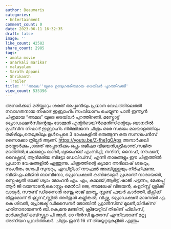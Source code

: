 ```yaml
---
author: Beaumaris
categories:
- Entertainment
comment_count: 0
date: 2023-06-11 16:32:35
draft: false
image: ''
like_count: 42582
share_count: 2985
tags:
- amala movie
- anarkali marikar
- malayalam
- Sarath Appani
- Shrikanth
- Trailer
title: '''അമല''യുടെ ഉദ്വേഗഭരിതമായ ട്രെയ്‌ലർ പുറത്തിറങ്ങി'
view_count: 535396
---
```


അനാർക്കലി മരിയ്ക്കാറും ശരത് അപ്പാനിയും പ്രധാന വേഷത്തിലെത്തി നവാഗതനായ നിഷാദ് ഇബ്രാഹിം സംവിധാനം ചെയ്യുന്ന പാൻ ഇന്ത്യൻ ചിത്രമായ “അമല” യുടെ ട്രെയ്‌ലർ പുറത്തിറങ്ങി. മസ്കോട്ട് പ്രൊഡക്ഷൻസിന്റെയും ടോമ്മൻ എന്റർടെയ്ൻമെൻസിന്റെയും ബാനറിൽ മുഹ്സിന നിഷാദ് ഇബ്രാഹിം നിർമ്മിക്കുന്ന ചിത്രം ഒരേ സമയം മലയാളത്തിലും തമിഴിലും,തെലുങ്കിലും ഉൾപ്പെടെ 3 ഭാഷകളിൽ ഒരുങ്ങുന്ന ഒരു സസ്‌പെൻസ് സൈക്കോ ത്രില്ലർ ആണ്. https://youtu.be/Z-fhe1gOAps അനാർക്കലി മരയ്കാർക്കും ,ശരത് അപ്പാനിക്കും ഒപ്പം രജീഷാ വിജയൻ,ശ്രീകാന്ത്,സജിത മഠത്തിൽ,ചേലാമറ്റം ഖാദർ,ഷുഹൈബ്‌ എംബിച്ചി, നന്ദിനി, നൈഫ്, നൗഷാദ്, വൈഷ്ണവ്, ആൻമരിയ ബിട്ടോ ഡേവിഡ്സ്, എന്നീ താരങ്ങളും ഈ ചിത്രത്തിൽ പ്രധാന വേഷങ്ങളിൽ എത്തുന്നു. ചിത്രത്തിന്റെ ക്യാമറ അഭിലാഷ് ശങ്കറും, സംഗീതം ഗോപി സുന്ദറും, എഡിറ്റിംഗ് നൗഫൽ അബ്‌ദുള്ളയും നിർഹിക്കുന്നു. ബിജിഎം.ലിജിൻ ബാമ്പിനോ, പ്രൊഡക്ഷൻ കൺട്രോളർ പ്രശാന്ത് നാരായൺ, സ്പെഷ്യൽ ട്രാക്ക് ശ്യാം മോഹൻ എം. എം, കാലയ്,ആർട്ട് ഷാജി പട്ടണം, മേക്കപ്പ് ആർ ജി വയനാടൻ,കൊസ്റ്റും മെൽവി ജെ, അമലേഷ് വിജയൻ, കളറിസ്റ്റ് ശ്രീക്ക് വാര്യർ, സൗണ്ട് ഡിസൈൻ രഞ്ജു രാജ് മാത്യു, സ്റ്റണ്ട് ഫയർ കാർത്തി, മിക്സിങ് ജിജുമോന് ടി ബ്രൂസ്,സ്റ്റിൽ അർജുൻ കല്ലിങ്കൽ, വിഷ്ണു, പ്രൊഡക്ഷൻ മാനേജർ എ. കെ ശിവൻ, പ്രോജക്ട് ഡിസൈനർ ജോബിൽ ഫ്രാൻസിസ് മൂലൻ,ലിറിക്‌സ് ഹരിനാരായണൻ ബി.കെ,മനു മഞ്ജിത്, ക്രിയേറ്റിവ് തിങ്കിങ് ഫിലിംസ്, മാർക്കറ്റിങ് ഒബ്‌സ്ക്യുറ പി ആർ. ഓ റിൻസി മുംതാസ് എന്നിവരാണ് മറ്റു അണിയറ പ്രവർത്തകർ. ചിത്രം ജൂൺ 16 ന് തിയ്യേറ്ററുകളിൽ എത്തും